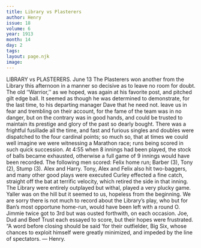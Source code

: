 ```yaml
---
title: Library vs Plasterers
author: Henry
issue: 18
volume: 6
year: 1913
month: 14
day: 2
tags:
layout: page.njk
image:
---
```

LIBRARY vs PLASTERERS.    June 13    The Plasterers won another from the Library this afternoon in a manner so decisive as to leave no room for doubt. The old ‘‘Warrior,’’ as we hoped, was again at his favorite post, and pitched gilt edge ball. It seemed as though he was determined to demonstrate, for the last time, to his departing manager Dave that he need not. leave us in fear and trembling on their account, for the fame of the team was in no danger, but on the contrary was in good hands, and could be trusted to maintain its prestige and glory of the past so dearly bought. There was a frightful fusillade all the time, and fast and furious singles and doubles were dispatched to the four cardinal points; so much so, that at times we could well imagine we were witnessing a Marathon race; runs being scored in such quick succession. At 4:55 when 8 innings had been played, the stock of balls became exhausted, otherwise a full game of 9 innings would have been recorded. The following men scored: Felix home run; Barber (3), Tony (2), Stump (3). Alex and Harry. Tony, Alex and Felix also hit two-baggers, and many other good plays were executed Curley effected a fine catch, straight off the bat at terrific velocity, which retired the side in that inning. The Library were entirely outplayed but withal, played a very plucky game. Yaller was on the hill but it seemed to us, hopeless from the beginning. We are sorry there is not much to record about the Library’s play, who but for Ban’s most opportune home-run, would have been left with a round O. Jimmie twice got to 3rd but was ousted forthwith, on each occasion. Joe, Dud and Beef Trust each essayed to score, but their hopes were frustrated. “A word before closing should be said ‘for their outfielder, Big Six, whose chances to exploit himself were greatly minimized, and impeded by the line of spectators. — Henry. 





